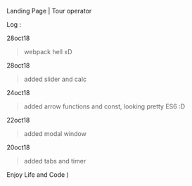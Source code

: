 Landing Page | Tour operator

Log :

28oct18

>webpack hell xD

28oct18

>added slider and calc 

24oct18

>added arrow functions and const, looking pretty ES6 :D

22oct18

>added modal window

20oct18

>added tabs and timer

Enjoy Life and Code )
